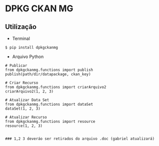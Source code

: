 # DPKG CKAN MG

## Utilização

- Terminal

```
$ pip install dpkgckanmg
```

- Arquivo Python
```
# Publicar
from dpkgckanmg.functions import publish
publish(path/dir/datapackage, ckan_key)

# Criar Recurso
from dpkgckanmg.functions import criarArquivo2
criarArquivo2(1, 2, 3)

# Atualizar Data Set
from dpkgckanmg.functions import dataSet
dataSet(1, 2, 3)

# Atualizar Recurso
from dpkgckanmg.functions import resource
resource(1, 2, 3)


### 1,2 3 deveráo ser retirados do arquivo .doc (gabriel atualizará)
```
